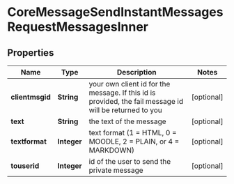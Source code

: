 

# CoreMessageSendInstantMessagesRequestMessagesInner


## Properties

| Name | Type | Description | Notes |
|------------ | ------------- | ------------- | -------------|
|**clientmsgid** | **String** | your own client id for the message. If this id is provided, the fail message id will be returned to you |  [optional] |
|**text** | **String** | the text of the message |  [optional] |
|**textformat** | **Integer** | text format (1 &#x3D; HTML, 0 &#x3D; MOODLE, 2 &#x3D; PLAIN, or 4 &#x3D; MARKDOWN) |  [optional] |
|**touserid** | **Integer** | id of the user to send the private message |  [optional] |



